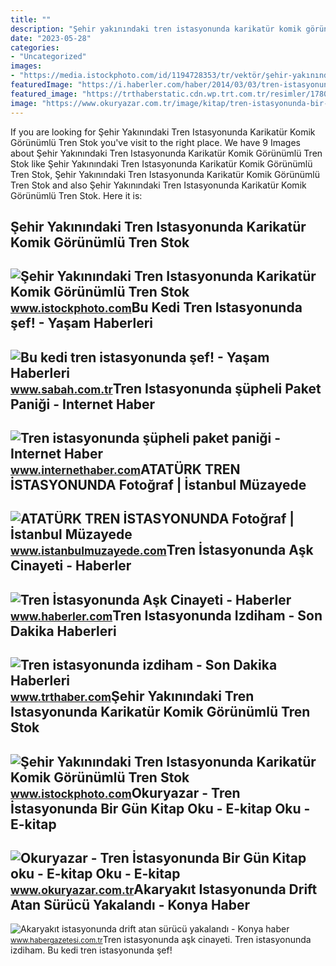 ```yaml
---
title: ""
description: "Şehir yakınındaki tren istasyonunda karikatür komik görünümlü tren stok"
date: "2023-05-28"
categories:
- "Uncategorized"
images:
- "https://media.istockphoto.com/id/1194728353/tr/vektör/şehir-yakınındaki-tren-istasyonunda-karikatür-komik-görünümlü-tren.jpg?s=612x612&amp;w=is&amp;k=20&amp;c=iQlkA3m3z_2MWRB3TNxPHmWtaGhQ0vKHRDJPwsY59es="
featuredImage: "https://i.haberler.com/haber/2014/03/03/tren-istasyonunda-ask-cinayeti-5738267_amp.jpg"
featured_image: "https://trthaberstatic.cdn.wp.trt.com.tr/resimler/178000/178116.jpg"
image: "https://www.okuryazar.com.tr/image/kitap/tren-istasyonunda-bir-gun.jpg"
---
```


If you are looking for Şehir Yakınındaki Tren Istasyonunda Karikatür Komik Görünümlü Tren Stok you've visit to the right place. We have 9 Images about Şehir Yakınındaki Tren Istasyonunda Karikatür Komik Görünümlü Tren Stok like Şehir Yakınındaki Tren Istasyonunda Karikatür Komik Görünümlü Tren Stok, Şehir Yakınındaki Tren Istasyonunda Karikatür Komik Görünümlü Tren Stok and also Şehir Yakınındaki Tren Istasyonunda Karikatür Komik Görünümlü Tren Stok. Here it is:

Şehir Yakınındaki Tren Istasyonunda Karikatür Komik Görünümlü Tren Stok
-----------------------------------------------------------------------

 ![Şehir Yakınındaki Tren Istasyonunda Karikatür Komik Görünümlü Tren Stok](https://media.istockphoto.com/id/1194725328/tr/vektör/şehir-yakınındaki-tren-istasyonunda-karikatür-komik-görünümlü-tren.jpg?s=1024x1024&w=is&k=20&c=HC3jbbq_l_vaQeCCHwKlBD74-gJ3ok8Em09JYJBvwIk=) <small>www.istockphoto.com</small>Bu Kedi Tren Istasyonunda şef! - Yaşam Haberleri
------------------------------------------------

 ![Bu kedi tren istasyonunda şef! - Yaşam Haberleri](https://isbh.tmgrup.com.tr/sbh/2015/03/11/1426095796386.jpg) <small>www.sabah.com.tr</small>Tren Istasyonunda şüpheli Paket Paniği - Internet Haber
-------------------------------------------------------

 ![Tren istasyonunda şüpheli paket paniği - Internet Haber](https://i.internethaber.com/2/714/446/images/news/19774.jpg) <small>www.internethaber.com</small>ATATÜRK TREN İSTASYONUNDA Fotoğraf | İstanbul Müzayede
------------------------------------------------------

 ![ATATÜRK TREN İSTASYONUNDA Fotoğraf | İstanbul Müzayede](https://d35fbhjemrkr2a.cloudfront.net/Images/Shop/6/Product/2248/Thumb/477.jpg) <small>www.istanbulmuzayede.com</small>Tren İstasyonunda Aşk Cinayeti - Haberler
-----------------------------------------

 ![Tren İstasyonunda Aşk Cinayeti - Haberler](https://i.haberler.com/haber/2014/03/03/tren-istasyonunda-ask-cinayeti-5738267_amp.jpg) <small>www.haberler.com</small>Tren Istasyonunda Izdiham - Son Dakika Haberleri
------------------------------------------------

 ![Tren istasyonunda izdiham - Son Dakika Haberleri](https://trthaberstatic.cdn.wp.trt.com.tr/resimler/178000/178116.jpg) <small>www.trthaber.com</small>Şehir Yakınındaki Tren Istasyonunda Karikatür Komik Görünümlü Tren Stok
-----------------------------------------------------------------------

 ![Şehir Yakınındaki Tren Istasyonunda Karikatür Komik Görünümlü Tren Stok](https://media.istockphoto.com/id/1194728353/tr/vektör/şehir-yakınındaki-tren-istasyonunda-karikatür-komik-görünümlü-tren.jpg?s=612x612&w=is&k=20&c=iQlkA3m3z_2MWRB3TNxPHmWtaGhQ0vKHRDJPwsY59es=) <small>www.istockphoto.com</small>Okuryazar - Tren İstasyonunda Bir Gün Kitap Oku - E-kitap Oku - E-kitap
-----------------------------------------------------------------------

 ![Okuryazar - Tren İstasyonunda Bir Gün Kitap oku - E-kitap Oku - E-kitap](https://www.okuryazar.com.tr/image/kitap/tren-istasyonunda-bir-gun.jpg) <small>www.okuryazar.com.tr</small>Akaryakıt Istasyonunda Drift Atan Sürücü Yakalandı - Konya Haber
----------------------------------------------------------------

 ![Akaryakıt istasyonunda drift atan sürücü yakalandı - Konya haber](https://i.habergazetesi.com.tr/resimler/23102022/97f7f07e0m.jpg) <small>www.habergazetesi.com.tr</small>Tren i̇stasyonunda aşk cinayeti. Tren istasyonunda izdiham. Bu kedi tren istasyonunda şef!
